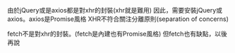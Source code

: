 由於jQuery或是axios都是對xhr的封裝(xhr就是難用)
因此，需要安裝jQuery或axios。axios是Promise風格
XHR不符合關注分離原則(separation of concerns)


fetch不是對xhr的封裝。(fetch是內建也有Promise風格)
但fetch也有缺點，以後再說
